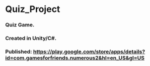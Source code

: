 # Quiz_Project

### Quiz Game.
### Created in Unity/C#.
### Published: https://play.google.com/store/apps/details?id=com.gamesforfriends.numerous2&hl=en_US&gl=US
